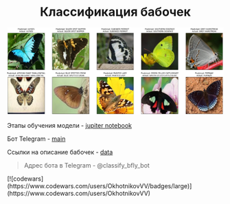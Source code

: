 <h1 align="center">Классификация бабочек</h1>
<p align="center">
  <img src="https://github.com/OkhotnikovVV/butterfly/blob/master/public/Example.png?raw=true" alt="Результаты обученной модели"/>
</p>
<p>Этапы обучения модели - <a href="https://github.com/OkhotnikovVV/butterfly/blob/master/butterfly-classification-efficientnet-90.ipynb" target="_blank">jupiter notebook</a></p>
<p>Бот Telegram - <a href="https://github.com/OkhotnikovVV/butterfly/blob/master/main.py" target="_blank">main</a></p>
<p>Ссылки на описание бабочек - <a href="https://github.com/OkhotnikovVV/butterfly/blob/master/data.py" target="_blank">data</a></p>

> Адрес бота в Telegram - @classify_bfly_bot
<p></p>
[![codewars](https://www.codewars.com/users/OkhotnikovVV/badges/large)](https://www.codewars.com/users/OkhotnikovVV) 

